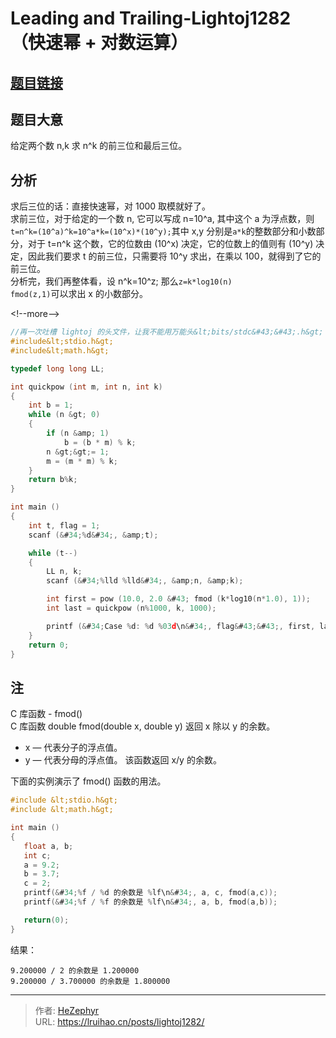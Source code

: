 # Leading and Trailing-Lightoj1282（快速幂 &#43; 对数运算）


## [题目链接](https://vjudge.net/contest/238979#problem/E)

## 题目大意

给定两个数 n,k 求 n^k 的前三位和最后三位。

## 分析

求后三位的话：直接快速幂，对 1000 取模就好了。  
求前三位，对于给定的一个数 n, 它可以写成 n=10^a, 其中这个 a 为浮点数，则`t=n^k=(10^a)^k=10^a*k=(10^x)*(10^y);`其中 x,y 分别是`a*k`的整数部分和小数部分，对于 t=n^k 这个数，它的位数由 (10^x) 决定，它的位数上的值则有 (10^y) 决定，因此我们要求 t 的前三位，只需要将 10^y 求出，在乘以 100，就得到了它的前三位。  
分析完，我们再整体看，设 n^k=10^z; 那么`z=k*log10(n)`  
`fmod(z,1)`可以求出 x 的小数部分。

&lt;!--more--&gt;

```c
//再一次吐槽 lightoj 的头文件，让我不能用万能头&lt;bits/stdc&#43;&#43;.h&gt;
#include&lt;stdio.h&gt;
#include&lt;math.h&gt;

typedef long long LL;

int quickpow (int m, int n, int k)
{
    int b = 1;
    while (n &gt; 0)
    {
        if (n &amp; 1)
            b = (b * m) % k;
        n &gt;&gt;= 1;
        m = (m * m) % k;
    }
    return b%k;
}

int main ()
{
    int t, flag = 1;
    scanf (&#34;%d&#34;, &amp;t);

    while (t--)
    {
        LL n, k;
        scanf (&#34;%lld %lld&#34;, &amp;n, &amp;k);

        int first = pow (10.0, 2.0 &#43; fmod (k*log10(n*1.0), 1));
        int last = quickpow (n%1000, k, 1000);

        printf (&#34;Case %d: %d %03d\n&#34;, flag&#43;&#43;, first, last);
    }
    return 0;
}
```

## 注

C 库函数 - fmod()  
C 库函数 double fmod(double x, double y) 返回 x 除以 y 的余数。

- x — 代表分子的浮点值。
- y — 代表分母的浮点值。
  该函数返回 x/y 的余数。

下面的实例演示了 fmod() 函数的用法。

```c
#include &lt;stdio.h&gt;
#include &lt;math.h&gt;

int main ()
{
   float a, b;
   int c;
   a = 9.2;
   b = 3.7;
   c = 2;
   printf(&#34;%f / %d 的余数是 %lf\n&#34;, a, c, fmod(a,c));
   printf(&#34;%f / %f 的余数是 %lf\n&#34;, a, b, fmod(a,b));

   return(0);
}
```

结果：

```plain
9.200000 / 2 的余数是 1.200000
9.200000 / 3.700000 的余数是 1.800000
```


---

> 作者: [HeZephyr](https://github.com/HeZephyr)  
> URL: https://lruihao.cn/posts/lightoj1282/  

